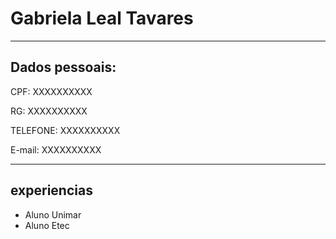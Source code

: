 # Gabriela Leal Tavares

---

## Dados pessoais:


CPF: XXXXXXXXXX

RG:  XXXXXXXXXX

TELEFONE: XXXXXXXXXX

E-mail:   XXXXXXXXXX

---


## experiencias

- Aluno Unimar 
- Aluno Etec
